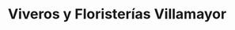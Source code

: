 ---
title: "Viveros y Floristerías Villamayor"
url: /villamayor/viveros-y-floristerias-villamayor/
shop: Blumen
---